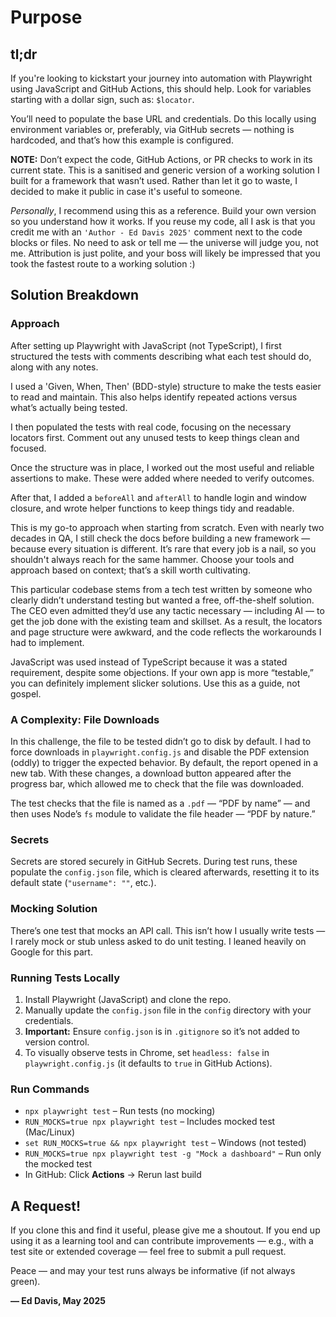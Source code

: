 # Purpose

## tl;dr

If you're looking to kickstart your journey into automation with Playwright using JavaScript and GitHub Actions, this should help. Look for variables starting with a dollar sign, such as: `$locator`.

You’ll need to populate the base URL and credentials. Do this locally using environment variables or, preferably, via GitHub secrets — nothing is hardcoded, and that’s how this example is configured.

**NOTE:** Don’t expect the code, GitHub Actions, or PR checks to work in its current state. This is a sanitised and generic version of a working solution I built for a framework that wasn’t used. Rather than let it go to waste, I decided to make it public in case it's useful to someone.

*Personally*, I recommend using this as a reference. Build your own version so you understand how it works. If you reuse my code, all I ask is that you credit me with an `'Author - Ed Davis 2025'` comment next to the code blocks or files. No need to ask or tell me — the universe will judge you, not me. Attribution is just polite, and your boss will likely be impressed that you took the fastest route to a working solution :)

## Solution Breakdown

### Approach

After setting up Playwright with JavaScript (not TypeScript), I first structured the tests with comments describing what each test should do, along with any notes.

I used a 'Given, When, Then' (BDD-style) structure to make the tests easier to read and maintain. This also helps identify repeated actions versus what’s actually being tested.

I then populated the tests with real code, focusing on the necessary locators first. Comment out any unused tests to keep things clean and focused.

Once the structure was in place, I worked out the most useful and reliable assertions to make. These were added where needed to verify outcomes.

After that, I added a `beforeAll` and `afterAll` to handle login and window closure, and wrote helper functions to keep things tidy and readable.

This is my go-to approach when starting from scratch. Even with nearly two decades in QA, I still check the docs before building a new framework — because every situation is different. It’s rare that every job is a nail, so you shouldn't always reach for the same hammer. Choose your tools and approach based on context; that’s a skill worth cultivating.

This particular codebase stems from a tech test written by someone who clearly didn’t understand testing but wanted a free, off-the-shelf solution. The CEO even admitted they’d use any tactic necessary — including AI — to get the job done with the existing team and skillset. As a result, the locators and page structure were awkward, and the code reflects the workarounds I had to implement.

JavaScript was used instead of TypeScript because it was a stated requirement, despite some objections. If your own app is more “testable,” you can definitely implement slicker solutions. Use this as a guide, not gospel.

### A Complexity: File Downloads

In this challenge, the file to be tested didn’t go to disk by default. I had to force downloads in `playwright.config.js` and disable the PDF extension (oddly) to trigger the expected behavior. By default, the report opened in a new tab. With these changes, a download button appeared after the progress bar, which allowed me to check that the file was downloaded.

The test checks that the file is named as a `.pdf` — “PDF by name” — and then uses Node’s `fs` module to validate the file header — “PDF by nature.”

### Secrets

Secrets are stored securely in GitHub Secrets. During test runs, these populate the `config.json` file, which is cleared afterwards, resetting it to its default state (`"username": ""`, etc.).

### Mocking Solution

There’s one test that mocks an API call. This isn’t how I usually write tests — I rarely mock or stub unless asked to do unit testing. I leaned heavily on Google for this part.

### Running Tests Locally

1. Install Playwright (JavaScript) and clone the repo.
2. Manually update the `config.json` file in the `config` directory with your credentials.
3. **Important:** Ensure `config.json` is in `.gitignore` so it’s not added to version control.
4. To visually observe tests in Chrome, set `headless: false` in `playwright.config.js` (it defaults to `true` in GitHub Actions).

### Run Commands

- `npx playwright test` – Run tests (no mocking)  
- `RUN_MOCKS=true npx playwright test` – Includes mocked test (Mac/Linux)  
- `set RUN_MOCKS=true && npx playwright test` – Windows (not tested)  
- `RUN_MOCKS=true npx playwright test -g "Mock a dashboard"` – Run only the mocked test  
- In GitHub: Click **Actions** → Rerun last build

## A Request!

If you clone this and find it useful, please give me a shoutout. If you end up using it as a learning tool and can contribute improvements — e.g., with a test site or extended coverage — feel free to submit a pull request.

Peace — and may your test runs always be informative (if not always green).

**— Ed Davis, May 2025**
